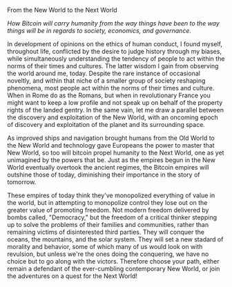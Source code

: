 
From the New World to the Next World

*How Bitcoin will carry humanity from the way things have been to the
way things will be in regards to society, economics, and governance.*

In development of opinions on the ethics of human conduct, I found
myself, throughout life, conflicted by the desire to judge history
through my biases, while simultaneously understanding the tendency of
people to act within the norms of their times and cultures. The latter
wisdom I gain from observing the world around me, today. Despite the
rare instance of occasional noveltly, and within that niche of a smaller
group of society reshaping phenomena, most people act within the norms
of their times and culture. When in Rome do as the Romans, but when in
revolutionary France you might want to keep a low profile and not speak
up on behalf of the property rights of the landed gentry. In the same
vain, let me draw a parallel between the discovery and exploitation of
the New World, with an oncoming epoch of discovery and exploitation of
the planet and its surrounding space.

As improved ships and navigation brought humans from the Old World to
the New World and technology gave Europeans the power to master that New
World, so too will bitcoin propel humanity to the Next World, one as yet
unimagined by the powers that be. Just as the empires begun in the New
World eventually overtook the ancient regimes, the Bitcoin empires will
outshine those of today, diminishing their importance in the story of
tomorrow.

These empires of today think they\'ve monopolized everything of value in
the world, but in attempting to monopolize control they lose out on the
greater value of promoting freedom. Not modern freedom delivered by
bombs called, \"Democracy,\" but the freedom of a critical thinker
stepping up to solve the problems of their families and communities,
rather than remaining victims of disinterested third parties. They will
conquer the oceans, the mountains, and the solar system. They will set a
new stadard of morality and behavior, some of which many of us would
look on with revulsion, but unless we\'re the ones doing the conquering,
we have no choice but to go along with the victors. Therefore choose
your path, either remain a defendant of the ever-cumbling contemporary
New World, or join the adventures on a quest for the Next World!



